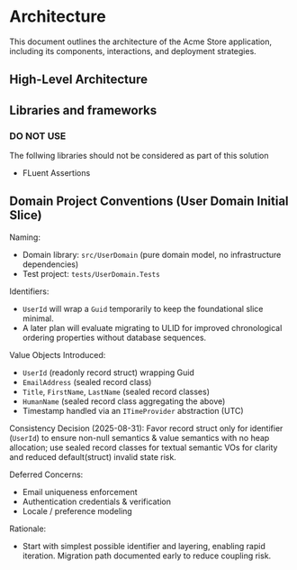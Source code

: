 # Architecture

This document outlines the architecture of the Acme Store application, including its components, interactions, and deployment strategies.

## High-Level Architecture



## Libraries and frameworks

### DO NOT USE
The follwing libraries should not be considered as part of this solution
- FLuent Assertions

## Domain Project Conventions (User Domain Initial Slice)
Naming:
- Domain library: `src/UserDomain` (pure domain model, no infrastructure dependencies)
- Test project: `tests/UserDomain.Tests`

Identifiers:
- `UserId` will wrap a `Guid` temporarily to keep the foundational slice minimal.
- A later plan will evaluate migrating to ULID for improved chronological ordering properties without database sequences.

Value Objects Introduced:
- `UserId` (readonly record struct) wrapping Guid
- `EmailAddress` (sealed record class)
- `Title`, `FirstName`, `LastName` (sealed record classes)
- `HumanName` (sealed record class aggregating the above)
- Timestamp handled via an `ITimeProvider` abstraction (UTC)

Consistency Decision (2025-08-31): Favor record struct only for identifier (`UserId`) to ensure non-null semantics & value semantics with no heap allocation; use sealed record classes for textual semantic VOs for clarity and reduced default(struct) invalid state risk.

Deferred Concerns:
- Email uniqueness enforcement
- Authentication credentials & verification
- Locale / preference modeling

Rationale:
- Start with simplest possible identifier and layering, enabling rapid iteration. Migration path documented early to reduce coupling risk.